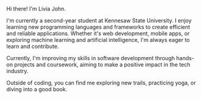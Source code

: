 Hi there! I'm Livia John.

I'm currently a second-year student at Kennesaw State University. I enjoy learning new programming languages and frameworks to create efficient and reliable applications. Whether it's web development, mobile apps, or exploring machine learning and artificial intelligence, I'm always eager to learn and contribute.

Currently, I'm improving my skills in software development through hands-on projects and coursework, aiming to make a positive impact in the tech industry.

Outside of coding, you can find me exploring new trails, practicing yoga, or diving into a good book.
